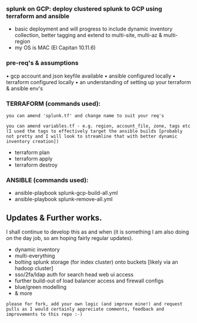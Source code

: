 ### splunk on GCP: deploy clustered splunk to GCP using terraform and ansible

* basic deployment and will progress to include dynamic inventory collection, better tagging and extend to multi-site, multi-az & multi-region
* my OS is MAC (El Capitan 10.11.6)

### pre-req's & assumptions
• gcp account and json keyfile available
• ansible configured locally
• terraform configured locally
• an understanding of setting up your terraform & ansible env's


### TERRAFORM (commands used):
`you can amend 'splunk.tf' and change name to suit your req's`

`you can amend variables.tf - e.g. region, account_file, zone, tags etc (I used the tags to effectively target the ansible builds [probably not pretty and I will look to streamline that with better dynamic inventory creation])`
* terraform plan
* terraform apply
* terraform destroy

### ANSIBLE (commands used):
* ansible-playbook splunk-gcp-build-all.yml
* ansible-playbook splunk-remove-all.yml

## Updates & Further works.
I shall continue to develop this as and when (it is something I am also doing on the day job, so am hoping fairly regular updates).
* dynamic inventory
* multi-everything
* bolting splunk storage (for index cluster) onto buckets [likely via an hadoop cluster]
* sso/2fa/ldap auth for search head web ui access
* further build-out of load balancer access and firewall configs
* blue/green modelling
* & more

```please for fork, add your own logic (and improve mine!) and request pulls as I would certainly appreciate comments, feedback and improvements to this repo :-)```
